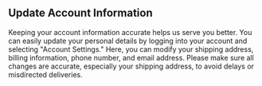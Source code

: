 ## Update Account Information

Keeping your account information accurate helps us serve you better. You can easily update your personal details by logging into your account and selecting "Account Settings." Here, you can modify your shipping address, billing information, phone number, and email address. Please make sure all changes are accurate, especially your shipping address, to avoid delays or misdirected deliveries.
